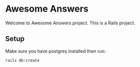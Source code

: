 # Awesome Answers

Welcome to Awesome Answers project. This is a Rails project.

## Setup
Make sure you have postgres installed then run:

```
rails db:create
```
